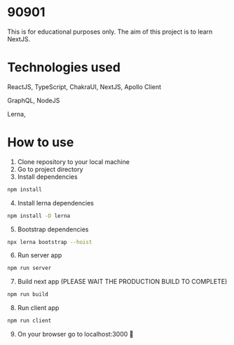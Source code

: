 # 90901

This is for educational purposes only. The aim of this project is to learn NextJS.

# Technologies used

ReactJS,
TypeScript,
ChakraUI,
NextJS,
Apollo Client

GraphQL,
NodeJS

Lerna,

# How to use

 1. Clone repository to your local machine
 2. Go to project directory
 3. Install dependencies
 ```bash
 npm install
 ```
 4. Install lerna dependencies
 ```bash
 npm install -D lerna
 ```
 5. Bootstrap dependencies
 ```bash
 npx lerna bootstrap --hoist
 ```
6. Run server app
 ```bash
 npm run server
 ```
 7. Build next app (PLEASE WAIT THE PRODUCTION BUILD TO COMPLETE)
  ```bash
 npm run build
 ```
 8. Run client app
 ```bash
 npm run client
 ```
 9. On your browser go to localhost:3000 🥉



